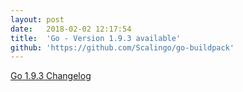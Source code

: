 ```yaml
---
layout:	post
date:	2018-02-02 12:17:54
title:	'Go - Version 1.9.3 available'
github: 'https://github.com/Scalingo/go-buildpack'
---
```


[Go 1.9.3 Changelog](https://golang.org/doc/devel/release.html#go1.9.minor)
